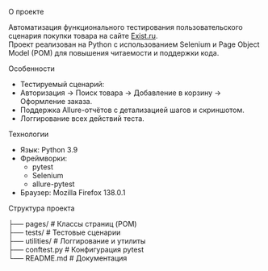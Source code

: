 О проекте

Автоматизация функционального тестирования пользовательского сценария покупки товара на сайте [Exist.ru](https://exist.ru).  
Проект реализован на Python с использованием Selenium и Page Object Model (POM) для повышения читаемости и поддержки кода.

Особенности
- Тестируемый сценарий:  
- Авторизация → Поиск товара → Добавление в корзину → Оформление заказа.  
- Поддержка Allure-отчётов с детализацией шагов и скриншотом.  
- Логгирование всех действий теста.  

Технологии  
- Язык: Python 3.9  
- Фреймворки:  
  - pytest  
  - Selenium  
  - allure-pytest  
- Браузер: Mozilla Firefox 138.0.1

Структура проекта  

├── pages/			# Классы страниц (POM)  
├── tests/			# Тестовые сценарии  
├── utilities/			# Логгирование и утилиты  
├── conftest.py		# Конфигурация pytest  
└── README.md		# Документация  
